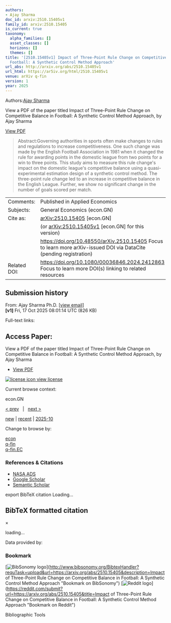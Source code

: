 ```yaml
---
authors:
- Ajay Sharma
doc_id: arxiv:2510.15405v1
family_id: arxiv:2510.15405
is_current: true
taxonomy:
  alpha_families: []
  asset_classes: []
  horizons: []
  themes: []
title: '[2510.15405v1] Impact of Three-Point Rule Change on Competitive Balance in
  Football: A Synthetic Control Method Approach'
url_abs: http://arxiv.org/abs/2510.15405v1
url_html: https://ar5iv.org/html/2510.15405v1
venue: arXiv q-fin
version: 1
year: 2025
---
```



Authors:[Ajay Sharma](https://arxiv.org/search/econ?searchtype=author&query=Sharma,+A)

View a PDF of the paper titled Impact of Three-Point Rule Change on Competitive Balance in Football: A Synthetic Control Method Approach, by Ajay Sharma

[View PDF](/pdf/2510.15405v1)
> Abstract:Governing authorities in sports often make changes to rules and regulations to increase competitiveness. One such change was made by the English Football Association in 1981 when it changed the rule for awarding points in the domestic league from two points for a win to three points. This study aims to measure this rule change's impact on the domestic league's competitive balance using a quasi-experimental estimation design of a synthetic control method. The three-point rule change led to an increase in competitive balance in the English League. Further, we show no significant change in the number of goals scored per match.

|  |  |
| --- | --- |
| Comments: | Published in Applied Economics |
| Subjects: | General Economics (econ.GN) |
| Cite as: | [arXiv:2510.15405](https://arxiv.org/abs/2510.15405) [econ.GN] |
|  | (or  [arXiv:2510.15405v1](https://arxiv.org/abs/2510.15405v1) [econ.GN] for this version) |
|  | <https://doi.org/10.48550/arXiv.2510.15405> Focus to learn more  arXiv-issued DOI via DataCite (pending registration) |
| Related DOI: | <https://doi.org/10.1080/00036846.2024.2412863>  Focus to learn more  DOI(s) linking to related resources |

## Submission history

From: Ajay Sharma Ph.D. [[view email](/show-email/eee83329/2510.15405)]   
 **[v1]**
Fri, 17 Oct 2025 08:01:14 UTC (826 KB)

Full-text links:

## Access Paper:

View a PDF of the paper titled Impact of Three-Point Rule Change on Competitive Balance in Football: A Synthetic Control Method Approach, by Ajay Sharma

* [View PDF](/pdf/2510.15405v1)

[![license icon](https://arxiv.org/icons/licenses/by-nc-nd-4.0.png)
view license](http://creativecommons.org/licenses/by-nc-nd/4.0/ "Rights to this article")

Current browse context:

econ.GN

[< prev](/prevnext?id=2510.15405&function=prev&context=econ.GN "previous in econ.GN (accesskey p)")
  |   
[next >](/prevnext?id=2510.15405&function=next&context=econ.GN "next in econ.GN (accesskey n)")

[new](/list/econ.GN/new)
 | 
[recent](/list/econ.GN/recent)
 | [2025-10](/list/econ.GN/2025-10)

Change to browse by:

[econ](/abs/2510.15405?context=econ)  
[q-fin](/abs/2510.15405?context=q-fin)  
[q-fin.EC](/abs/2510.15405?context=q-fin.EC)

### References & Citations

* [NASA ADS](https://ui.adsabs.harvard.edu/abs/arXiv:2510.15405)
* [Google Scholar](https://scholar.google.com/scholar_lookup?arxiv_id=2510.15405)
* [Semantic Scholar](https://api.semanticscholar.org/arXiv:2510.15405)

export BibTeX citation
Loading...

## BibTeX formatted citation

×

loading...

Data provided by:

### Bookmark

[![BibSonomy logo](/static/browse/0.3.4/images/icons/social/bibsonomy.png)](http://www.bibsonomy.org/BibtexHandler?requTask=upload&url=https://arxiv.org/abs/2510.15405&description=Impact of Three-Point Rule Change on Competitive Balance in Football: A Synthetic Control Method Approach "Bookmark on BibSonomy")
[![Reddit logo](/static/browse/0.3.4/images/icons/social/reddit.png)](https://reddit.com/submit?url=https://arxiv.org/abs/2510.15405&title=Impact of Three-Point Rule Change on Competitive Balance in Football: A Synthetic Control Method Approach "Bookmark on Reddit")



Bibliographic Tools